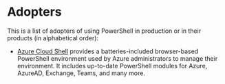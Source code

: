 # Adopters

<!--
Example entry:

```markdown
* [PowerShell](https://github.com/powershell/powershell) uses PowerShell for builds, test automation, and packaging.
  This includes over 11,000 test cases supported on various Linux distros, Windows, and macOS.
  More information about PowerShell is available at [PowerShell Docs](https://aka.ms/powershell-docs).
```
-->

This is a list of adopters of using PowerShell in production or in their products (in alphabetical order):

  * [Azure Cloud Shell](https://shell.azure.com/) provides a batteries-included browser-based PowerShell environment used by Azure administrators to manage their environment.
  It includes up-to-date PowerShell modules for Azure, AzureAD, Exchange, Teams, and many more.
